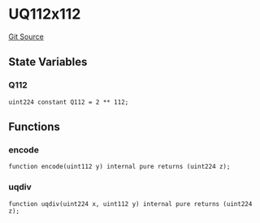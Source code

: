 # UQ112x112
[Git Source](https://github.com/passer-byzhang/AMM2/blob/35665b73bd26a411359cdea57f5b80d779f9c16b/contracts/libraries/UQ112x112.sol)


## State Variables
### Q112

```solidity
uint224 constant Q112 = 2 ** 112;
```


## Functions
### encode


```solidity
function encode(uint112 y) internal pure returns (uint224 z);
```

### uqdiv


```solidity
function uqdiv(uint224 x, uint112 y) internal pure returns (uint224 z);
```

